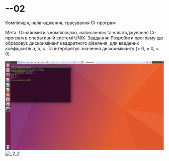 
# --02
Компіляція, налагодження, трасування Сі-програм

Мета: Ознайомити з компіляцією, написанням та нала­годжування Сі-програм в оперативній системі UNIX.
Завдання: Розробити програму що образовує дискримінант квадратного рівняння, для введених коефіцієнтів a, b, c. 
Та інтерпретує значення дискримінанту (> 0, = 0, < 0).

![_2](lab2.png)
![_2_2](lab2_2.png)
